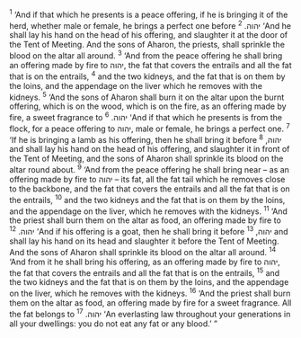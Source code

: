 <sup>1</sup> ‘And if that which he presents is a peace offering, if he is bringing it of the herd, whether male or female, he brings a perfect one before יהוה.
<sup>2</sup> ‘And he shall lay his hand on the head of his offering, and slaughter it at the door of the Tent of Meeting. And the sons of Aharon, the priests, shall sprinkle the blood on the altar all around.
<sup>3</sup> ‘And from the peace offering he shall bring an offering made by fire to יהוה, the fat that covers the entrails and all the fat that is on the entrails,
<sup>4</sup> and the two kidneys, and the fat that is on them by the loins, and the appendage on the liver which he removes with the kidneys.
<sup>5</sup> ‘And the sons of Aharon shall burn it on the altar upon the burnt offering, which is on the wood, which is on the fire, as an offering made by fire, a sweet fragrance to יהוה.
<sup>6</sup> ‘And if that which he presents is from the flock, for a peace offering to יהוה, male or female, he brings a perfect one.
<sup>7</sup> ‘If he is bringing a lamb as his offering, then he shall bring it before יהוה,
<sup>8</sup> and shall lay his hand on the head of his offering, and slaughter it in front of the Tent of Meeting, and the sons of Aharon shall sprinkle its blood on the altar round about.
<sup>9</sup> ‘And from the peace offering he shall bring near – as an offering made by fire to יהוה – its fat, all the fat tail which he removes close to the backbone, and the fat that covers the entrails and all the fat that is on the entrails,
<sup>10</sup> and the two kidneys and the fat that is on them by the loins, and the appendage on the liver, which he removes with the kidneys.
<sup>11</sup> ‘And the priest shall burn them on the altar as food, an offering made by fire to יהוה.
<sup>12</sup> ‘And if his offering is a goat, then he shall bring it before יהוה,
<sup>13</sup> and shall lay his hand on its head and slaughter it before the Tent of Meeting. And the sons of Aharon shall sprinkle its blood on the altar all around.
<sup>14</sup> ‘And from it he shall bring his offering, as an offering made by fire to יהוה, the fat that covers the entrails and all the fat that is on the entrails,
<sup>15</sup> and the two kidneys and the fat that is on them by the loins, and the appendage on the liver, which he removes with the kidneys.
<sup>16</sup> ‘And the priest shall burn them on the altar as food, an offering made by fire for a sweet fragrance. All the fat belongs to יהוה.
<sup>17</sup> ‘An everlasting law throughout your generations in all your dwellings: you do not eat any fat or any blood.’ ”
